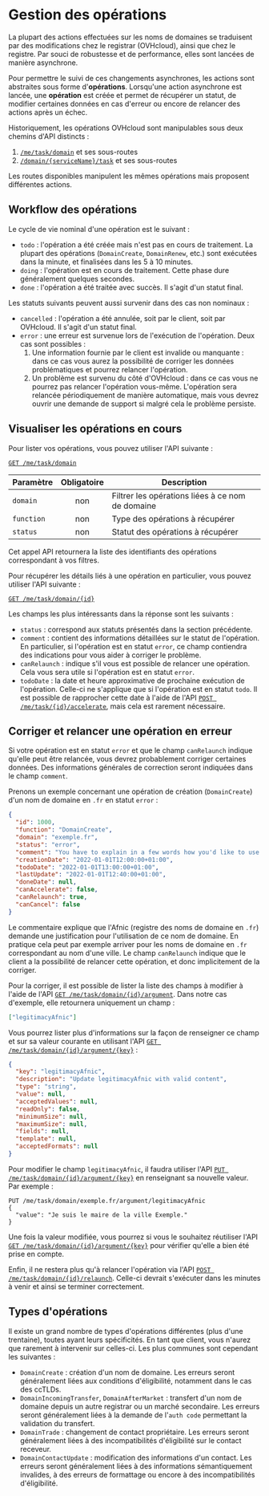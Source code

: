 # Gestion des opérations

La plupart des actions effectuées sur les noms de domaines se traduisent par des modifications chez le registrar (OVHcloud), ainsi que chez le registre.
Par souci de robustesse et de performance, elles sont lancées de manière asynchrone.

Pour permettre le suivi de ces changements asynchrones, les actions sont abstraites sous forme d'**opérations**. Lorsqu'une action asynchrone est lancée,
une **opération** est créée et permet de récupérer un statut, de modifier certaines données en cas d'erreur ou encore de relancer des actions après un échec.

Historiquement, les opérations OVHcloud sont manipulables sous deux chemins d'API distincts :

1. [`/me/task/domain`](https://api.ovh.com/console/#/me/task/domain~GET) et ses sous-routes
2. [`/domain/{serviceName}/task`](https://api.ovh.com/console/#/domain/%7BserviceName%7D/task~GET) et ses sous-routes

Les routes disponibles manipulent les mêmes opérations mais proposent différentes actions.

## Workflow des opérations

Le cycle de vie nominal d'une opération est le suivant :

- `todo` : l'opération a été créée mais n'est pas en cours de traitement. La plupart des opérations (`DomainCreate`, `DomainRenew`, etc.) sont exécutées dans la minute, et finalisées dans les 5 à 10 minutes.
- `doing` : l'opération est en cours de traitement. Cette phase dure généralement quelques secondes.
- `done` : l'opération a été traitée avec succès. Il s'agit d'un statut final.

Les statuts suivants peuvent aussi survenir dans des cas non nominaux :

- `cancelled` : l'opération a été annulée, soit par le client, soit par OVHcloud. Il s'agit d'un statut final.
- `error` : une erreur est survenue lors de l'exécution de l'opération. Deux cas sont possibles :
  1. Une information fournie par le client est invalide ou manquante : dans ce cas vous aurez la possibilité de corriger les données problématiques et pourrez relancer l'opération.
  2. Un problème est survenu du côté d'OVHcloud : dans ce cas vous ne pourrez pas relancer l'opération vous-même. L'opération sera relancée périodiquement de manière automatique, mais vous devrez ouvrir une demande de support si malgré cela le problème persiste.

## Visualiser les opérations en cours

Pour lister vos opérations, vous pouvez utiliser l'API suivante :

[`GET /me/task/domain`](https://api.ovh.com/console/#/me/task/domain~GET)

| Paramètre  | Obligatoire | Description                                      |
| ---------- | :---------: | ------------------------------------------------ |
| `domain`   |     non     | Filtrer les opérations liées à ce nom de domaine |
| `function` |     non     | Type des opérations à récupérer                  |
| `status`   |     non     | Statut des opérations à récupérer                |

Cet appel API retournera la liste des identifiants des opérations correspondant à vos filtres.

Pour récupérer les détails liés à une opération en particulier, vous pouvez utiliser l'API suivante :

[`GET /me/task/domain/{id}`](https://api.ovh.com/console/#/me/task/domain/%7Bid%7D~GET)

Les champs les plus intéressants dans la réponse sont les suivants :

- `status` : correspond aux statuts présentés dans la section précédente.
- `comment` : contient des informations détaillées sur le statut de l'opération. En particulier, si l'opération est en statut `error`, ce champ contiendra des indications pour vous aider à corriger le problème.
- `canRelaunch` : indique s'il vous est possible de relancer une opération. Cela vous sera utile si l'opération est en statut `error`.
- `todoDate` : la date et heure approximative de prochaine exécution de l'opération. Celle-ci ne s'applique que si l'opération est en statut `todo`. Il est possible de rapprocher cette date à l'aide de l'API [`POST /me/task/{id}/accelerate`](https://eu.api.ovh.com/console/#/me/task/domain/%7Bid%7D/accelerate~POST), mais cela est rarement nécessaire.

## Corriger et relancer une opération en erreur

Si votre opération est en statut `error` et que le champ `canRelaunch` indique qu'elle peut être relancée, vous devrez probablement corriger certaines données. Des informations générales de correction seront indiquées dans le champ `comment`.

Prenons un exemple concernant une opération de création (`DomainCreate`) d'un nom de domaine en `.fr` en statut `error` :

```json
{
  "id": 1000,
  "function": "DomainCreate",
  "domain": "exemple.fr",
  "status": "error",
  "comment": "You have to explain in a few words how you'd like to use this domain name (AFNIC will use it to decide if you can register this domain)",
  "creationDate": "2022-01-01T12:00:00+01:00",
  "todoDate": "2022-01-01T13:00:00+01:00",
  "lastUpdate": "2022-01-01T12:40:00+01:00",
  "doneDate": null,
  "canAccelerate": false,
  "canRelaunch": true,
  "canCancel": false
}
```

Le commentaire explique que l'Afnic (registre des noms de domaine en `.fr`) demande une justification pour l'utilisation de ce nom de domaine. En pratique cela peut par exemple arriver pour les noms de domaine en `.fr` correspondant au nom d'une ville. Le champ `canRelaunch` indique que le client a la possibilité de relancer cette opération, et donc implicitement de la corriger.

Pour la corriger, il est possible de lister la liste des champs à modifier à l'aide de l'API [`GET /me/task/domain/{id}/argument`](https://eu.api.ovh.com/console/#/me/task/domain/%7Bid%7D/argument~GET). Dans notre cas d'exemple, elle retournera uniquement un champ :

```json
["legitimacyAfnic"]
```

Vous pourrez lister plus d'informations sur la façon de renseigner ce champ et sur sa valeur courante en utilisant l'API [`GET /me/task/domain/{id}/argument/{key}`](https://eu.api.ovh.com/console/#/me/task/domain/%7Bid%7D/argument/%7Bkey%7D~GET) :

```json
{
  "key": "legitimacyAfnic",
  "description": "Update legitimacyAfnic with valid content",
  "type": "string",
  "value": null,
  "acceptedValues": null,
  "readOnly": false,
  "minimumSize": null,
  "maximumSize": null,
  "fields": null,
  "template": null,
  "acceptedFormats": null
}
```

Pour modifier le champ `legitimacyAfnic`, il faudra utiliser l'API [`PUT /me/task/domain/{id}/argument/{key}`](https://eu.api.ovh.com/console/#/me/task/domain/%7Bid%7D/argument/%7Bkey%7D~PUT) en renseignant sa nouvelle valeur. Par exemple :

```
PUT /me/task/domain/exemple.fr/argument/legitimacyAfnic
{
  "value": "Je suis le maire de la ville Exemple."
}
```

Une fois la valeur modifiée, vous pourrez si vous le souhaitez réutiliser l'API [`GET /me/task/domain/{id}/argument/{key}`](https://eu.api.ovh.com/console/#/me/task/domain/%7Bid%7D/argument/%7Bkey%7D~GET) pour vérifier qu'elle a bien été prise en compte.

Enfin, il ne restera plus qu'à relancer l'opération via l'API [`POST /me/task/domain/{id}/relaunch`](https://eu.api.ovh.com/console/#/me/task/domain/%7Bid%7D/relaunch~POST). Celle-ci devrait s'exécuter dans les minutes à venir et ainsi se terminer correctement.

## Types d'opérations

Il existe un grand nombre de types d'opérations différentes (plus d'une trentaine), toutes ayant leurs spécificités. En tant que client, vous n'aurez que rarement à intervenir sur celles-ci. Les plus communes sont cependant les suivantes :

- `DomainCreate` : création d'un nom de domaine. Les erreurs seront généralement liées aux conditions d'éligibilité, notamment dans le cas des ccTLDs.
- `DomainIncomingTransfer`, `DomainAfterMarket` : transfert d'un nom de domaine depuis un autre registrar ou un marché secondaire. Les erreurs seront généralement liées à la demande de l'`auth code` permettant la validation du transfert.
- `DomainTrade` : changement de contact propriétaire. Les erreurs seront généralement liées à des incompatibilités d'éligibilité sur le contact receveur.
- `DomainContactUpdate` : modification des informations d'un contact. Les erreurs seront généralement liées à des informations sémantiquement invalides, à des erreurs de formattage ou encore à des incompatibilités d'éligibilité.
